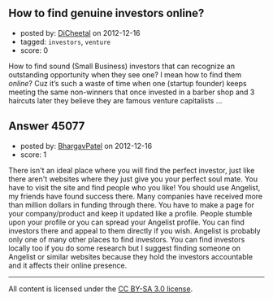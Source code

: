 ## How to find genuine investors online?

- posted by: [DiCheetal](https://stackexchange.com/users/-1/22126-dicheetal) on 2012-12-16
- tagged: `investors`, `venture`
- score: 0

How to find sound (Small Business) investors that can recognize an outstanding opportunity when they see one? I mean how to find them *online*? Cuz it’s such a waste of time when one (startup founder) keeps meeting the same non-winners that once invested in a barber shop and 3 haircuts later they believe they are famous venture capitalists …


## Answer 45077

- posted by: [BhargavPatel](https://stackexchange.com/users/-1/3998-bhargavpatel) on 2012-12-16
- score: 1

There isn't an ideal place where you will find the perfect investor, just like there aren't websites where they just give you your perfect soul mate. You have to visit the site and find people who you like! You should use Angelist, my friends have found success there. Many companies have received more than million dollars in funding through there. You have to make a page for your company/product and keep it updated like a profile. People stumble upon your profile or you can spread your Angelist profile. You can find investors there and appeal to them directly if you wish. Angelist is probably only one of many other places to find investors. You can find investors locally too if you do some research but I suggest finding someone on Angelist or similar websites because they hold the investors accountable and it affects their online presence. 



---

All content is licensed under the [CC BY-SA 3.0 license](https://creativecommons.org/licenses/by-sa/3.0/).
